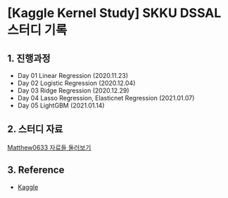 # <br/> [Kaggle Kernel Study] SKKU DSSAL 스터디 기록

## 1. 진행과정
- Day 01 Linear Regression (2020.11.23)
- Day 02 Logistic Regression (2020.12.04)
- Day 03 Ridge Regression (2020.12.29)
- Day 04 Lasso Regression, Elasticnet Regression (2021.01.07)
- Day 05 LightGBM (2021.01.14)

## 2. 스터디 자료
[Matthew0633 자료들 둘러보기](https://matthew0633.tistory.com/)

## 3. Reference
- [Kaggle](https://www.kaggle.com/)
